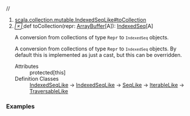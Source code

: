 //
<ol>
<li><a href="https://www.scala-lang.org/api/2.12.3/scala/collection/mutable/ArrayBuffer.html#toCollection(repr:Repr):scala.collection.mutable.IndexedSeq[A]">scala.collection.mutable.IndexedSeqLike#toCollection</a></li>
<li name="scala.collection.mutable.IndexedSeqLike#toCollection" visbl="prt" class="indented0 " data-isabs="false" fullcomment="yes" group="Ungrouped"> <a id="toCollection(repr:Repr):scala.collection.mutable.IndexedSeq[A]"></a><a id="toCollection(ArrayBuffer[A]):IndexedSeq[A]"></a> <span class="permalink"> <a href="../../../scala/collection/mutable/ArrayBuffer.html#toCollection(repr:Repr):scala.collection.mutable.IndexedSeq[A]" title="Permalink"> <i class="material-icons"></i> </a> </span> <span class="modifier_kind"> <span class="modifier"></span> <span class="kind">def</span> </span> <span class="symbol"> <span class="name">toCollection</span><span class="params">(<span name="repr">repr: <a href="" class="extype" name="scala.collection.mutable.ArrayBuffer">ArrayBuffer</a>[<span class="extype" name="scala.collection.mutable.ArrayBuffer.A">A</span>]</span>)</span><span class="result">: <a href="IndexedSeq.html" class="extype" name="scala.collection.mutable.IndexedSeq">IndexedSeq</a>[<span class="extype" name="scala.collection.mutable.ArrayBuffer.A">A</span>]</span> </span> <p class="shortcomment cmt">A conversion from collections of type <code>Repr</code> to <code><code>IndexedSeq</code></code> objects.</p>
 <div class="fullcomment">
  <div class="comment cmt">
   <p>A conversion from collections of type <code>Repr</code> to <code><code>IndexedSeq</code></code> objects. By default this is implemented as just a cast, but this can be overridden. </p>
  </div>
  <dl class="attributes block"> 
   <dt>
    Attributes
   </dt>
   <dd>
    protected[this] 
   </dd>
   <dt>
    Definition Classes
   </dt>
   <dd>
    <a href="IndexedSeqLike.html" class="extype" name="scala.collection.mutable.IndexedSeqLike">IndexedSeqLike</a> → 
    <a href="../IndexedSeqLike.html" class="extype" name="scala.collection.IndexedSeqLike">IndexedSeqLike</a> → 
    <a href="../SeqLike.html" class="extype" name="scala.collection.SeqLike">SeqLike</a> → 
    <a href="../IterableLike.html" class="extype" name="scala.collection.IterableLike">IterableLike</a> → 
    <a href="../TraversableLike.html" class="extype" name="scala.collection.TraversableLike">TraversableLike</a>
   </dd>
  </dl>
 </div> </li>
        </ol>


### Examples















